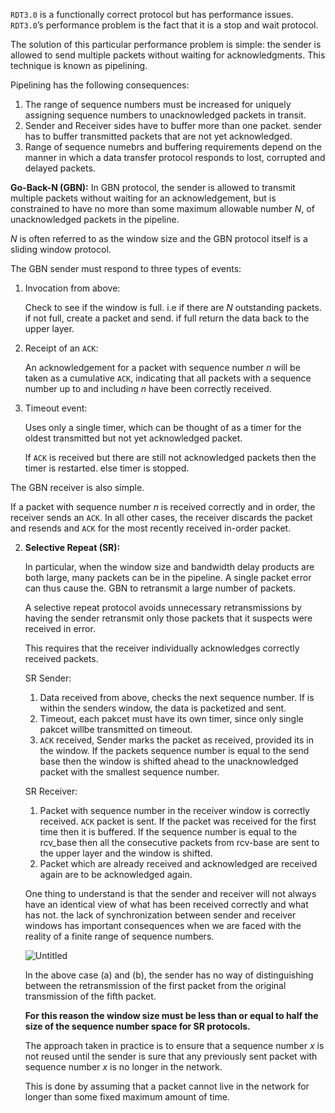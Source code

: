 $\texttt{RDT3.0}$ is a functionally correct protocol but has performance issues. $\texttt{RDT3.0}$’s performance problem is the fact that it is a stop and wait protocol.

The solution of this particular performance problem is simple: the sender is allowed to send multiple packets without waiting for acknowledgments. This technique is known as pipelining.

Pipelining has the following consequences:

1. The range of sequence numbers must be increased for uniquely assigning sequence numbers to unacknowledged packets in transit.
2. Sender and Receiver sides have to buffer more than one packet. sender has to buffer transmitted packets that are not yet acknowledged.
3. Range of sequence numebrs and buffering requirements depend on the manner in which a data transfer protocol responds to lost, corrupted and delayed packets.

**Go-Back-N (GBN):**
In GBN protocol, the sender is allowed to transmit multiple packets without waiting for an acknowledgement, but is constrained to have no more than some maximum allowable number $N$, of unacknowledged packets in the pipeline.

$N$ is often referred to as the window size and the GBN protocol itself is a sliding window protocol.

The GBN sender must respond to three types of events:

1. Invocation from above:
	
	Check to see if the window is full. i.e if there are $N$ outstanding packets. if not full, create a packet and send. if full return the data back to the upper layer.
	
2. Receipt of an $\texttt{ACK}$:
	
	An acknowledgement for a packet with sequence number $n$ will be taken as a cumulative $\texttt{ACK}$, indicating that all packets with a sequence number up to and including $n$ have been correctly received.
	
3. Timeout event:
	
	Uses only a single timer, which can be thought of as a timer for the oldest transmitted but not yet acknowledged packet.
	
	If $\texttt{ACK}$ is received but there are still not acknowledged packets then the timer is restarted. else timer is stopped.
	

The GBN receiver is also simple.

If a packet with sequence number $n$ is received correctly and in order, the receiver sends an $\texttt{ACK}$. In all other cases, the receiver discards the packet and resends and $\texttt{ACK}$ for the most recently received in-order packet.
    
2. **Selective Repeat (SR):**
    
    In particular, when the window size and bandwidth delay products are both large, many packets can be in the pipeline. A single packet error can thus cause the. GBN to retransmit a large number of packets.
    
    A selective repeat protocol avoids unnecessary retransmissions by having the sender retransmit only those packets that it suspects were received in error.
    
    This requires that the receiver individually acknowledges correctly received packets.
    
    SR Sender:
    
    1. Data received from above, checks the next sequence number. If is within the senders window, the data is packetized and sent.
    2. Timeout, each pakcet must have its own timer, since only single pakcet willbe transmitted on timeout.
    3. $\texttt{ACK}$ received, Sender marks the packet as received, provided its in the window. If the packets sequence number is equal to the send base then the window is shifted ahead to the unacknowledged packet with the smallest sequence number.
    
    SR Receiver:
    
    1. Packet with sequence number in the receiver window is correctly received. $\texttt{ACK}$ packet is sent. If the packet was received for the first time then it is buffered. If the sequence number is equal to the rcv_base then all the consecutive packets from rcv-base are sent to the upper layer and the window is shifted.
    2. Packet which are already received and acknowledged are received again are to be acknowledged again.
    
    One thing to understand is that the sender and receiver will not always have an identical view of what has been received correctly and what has not. the lack of synchronization between sender and receiver windows has important consequences when we are faced with the reality of a finite range of sequence numbers.
    
    ![Untitled](Pipelined%20RDT%20fcfbb7b29c424bb58fac15c2e6e699e3/Untitled.png)
    
    In the above case (a) and (b), the sender has no way of distinguishing between the retransmission of the first packet from the original transmission of the fifth packet.
    
    **For this reason the window size must be less than or equal to half the size of the sequence number space for SR protocols.**
    
    The approach taken in practice is to ensure that a sequence number $x$ is not reused until the sender is sure that any previously sent packet with sequence number $x$ is no longer in the network.
    
    This is done by assuming that a packet cannot live in the network for longer than some fixed maximum amount of time.